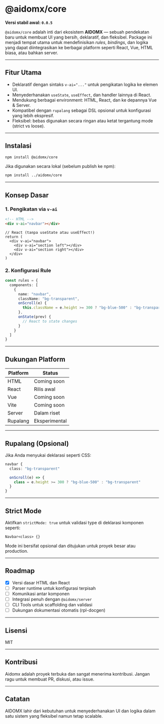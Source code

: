 # @aidomx/core

**Versi stabil awal: `0.0.5`**

`@aidomx/core` adalah inti dari ekosistem **AIDOMX** — sebuah pendekatan baru untuk membuat UI yang bersih, deklaratif, dan fleksibel. Package ini menjadi tempat utama untuk mendefinisikan *rules*, *bindings*, dan logika yang dapat diintegrasikan ke berbagai platform seperti React, Vue, HTML biasa, atau bahkan server.

---

## Fitur Utama

- Deklaratif dengan sintaks `v-ai="..."` untuk pengikatan logika ke elemen UI.
- Menyederhanakan `useState`, `useEffect`, dan handler lainnya di React.
- Mendukung berbagai environment: HTML, React, dan ke depannya Vue & Server.
- Kompatibel dengan `rupalang` sebagai DSL opsional untuk konfigurasi yang lebih ekspresif.
- Fleksibel: bebas digunakan secara ringan atau ketat tergantung mode (strict vs loose).

---

## Instalasi

```bash
npm install @aidomx/core
```

Jika digunakan secara lokal (sebelum publish ke npm):

```bash
npm install ../aidomx/core
```

---

## Konsep Dasar

### 1. Pengikatan via `v-ai`

```html
<!-- HTML -->
<div v-ai="navbar"></div>
```

```tsx
// React (tanpa useState atau useEffect!)
return (
  <div v-ai="navbar">
    <div v-ai="section left"></div>
    <div v-ai="section right"></div>
  </div>
)
```

### 2. Konfigurasi Rule

```ts
const rules = {
  components: [
    {
      name: "navbar",
      className: "bg-transparent",
      onScroll(e) {
        this.className = e.height >= 300 ? "bg-blue-500" : "bg-transparent"
      },
      onState(prev) {
        // React to state changes
      }
    }
  ]
}
```

---

## Dukungan Platform

| Platform | Status        |
|----------|---------------|
| HTML     | Coming soon   |
| React    | Rilis awal    |
| Vue      | Coming soon   |
| Vite     | Coming soon   |
| Server   | Dalam riset   |
| Rupalang | Eksperimental |

---

## Rupalang (Opsional)

Jika Anda menyukai deklarasi seperti CSS:

```ts
navbar {
  class: "bg-transparent"

  onScroll(e) => {
    class = e.height >= 300 ? "bg-blue-500" : "bg-transparent"
  }
}
```

---

## Strict Mode

Aktifkan `strictMode: true` untuk validasi type di deklarasi komponen seperti:

```rpl
Navbar<class> {}
```

Mode ini bersifat opsional dan ditujukan untuk proyek besar atau production.

---

## Roadmap

- [x] Versi dasar HTML dan React
- [ ] Parser runtime untuk konfigurasi terpisah
- [ ] Komunikasi antar komponen
- [ ] Integrasi penuh dengan `@aidomx/server`
- [ ] CLI Tools untuk scaffolding dan validasi
- [ ] Dukungan dokumentasi otomatis (rpl-docgen)

---

## Lisensi

MIT

---

## Kontribusi

Aidomx adalah proyek terbuka dan sangat menerima kontribusi. Jangan ragu untuk membuat PR, diskusi, atau issue.

---

## Catatan

AIDOMX lahir dari kebutuhan untuk menyederhanakan UI dan logika dalam satu sistem yang fleksibel namun tetap scalable.


